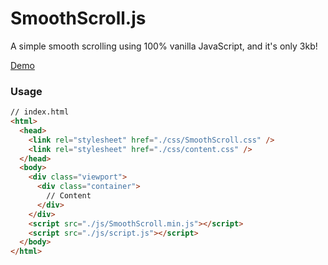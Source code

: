 # SmoothScroll.js
A simple smooth scrolling using 100% vanilla JavaScript, and it's only 3kb!

[Demo](https://rayc2045.github.io/SmoothScroll/)

### Usage

```html
// index.html
<html>
  <head>
    <link rel="stylesheet" href="./css/SmoothScroll.css" />
    <link rel="stylesheet" href="./css/content.css" />
  </head>
  <body>
    <div class="viewport">
      <div class="container">
        // Content
      </div>
    </div>
    <script src="./js/SmoothScroll.min.js"></script>
    <script src="./js/script.js"></script>
  </body>
</html>
```
